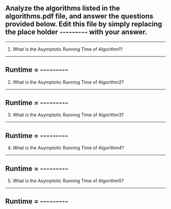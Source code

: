 ## Analyze the algorithms listed in the algorithms.pdf file, and answer the questions provided below. Edit this file by simply replacing the place holder --------- with your answer.
------------------------------------------------
1) What is the Asymptotic Running Time of Algorithm1?
------------------------------------------------
Runtime = ---------
------------------------------------------------
2) What is the Asymptotic Running Time of Algorithm2?
------------------------------------------------
Runtime = ---------
------------------------------------------------
3) What is the Asymptotic Running Time of Algorithm3?
------------------------------------------------
Runtime = ---------
------------------------------------------------
4) What is the Asymptotic Running Time of Algorithm4?
------------------------------------------------
Runtime = ---------
------------------------------------------------
5) What is the Asymptotic Running Time of Algorithm5?
------------------------------------------------
Runtime = ---------
------------------------------------------------